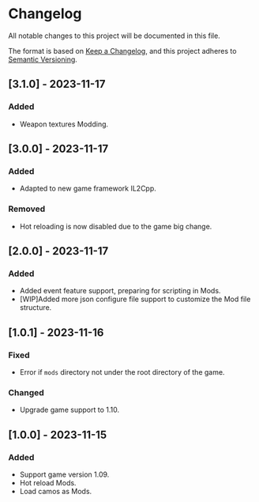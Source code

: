 # Changelog

All notable changes to this project will be documented in this file.

The format is based on [Keep a Changelog](https://keepachangelog.com/en/1.0.0/),
and this project adheres to [Semantic Versioning](https://semver.org/spec/v2.0.0.html).


## [3.1.0] - 2023-11-17

### Added

- Weapon textures Modding.

## [3.0.0] - 2023-11-17

### Added

- Adapted to new game framework IL2Cpp.

### Removed

- Hot reloading is now disabled due to the game big change.

## [2.0.0] - 2023-11-17

### Added

- Added event feature support, preparing for scripting in Mods.
- [WIP]Added more json configure file support to customize the Mod file structure.

## [1.0.1] - 2023-11-16

### Fixed

- Error if `mods` directory not under the root directory of the game.

### Changed

- Upgrade game support to 1.10.

## [1.0.0] - 2023-11-15

### Added

- Support game version 1.09.
- Hot reload Mods.
- Load camos as Mods.